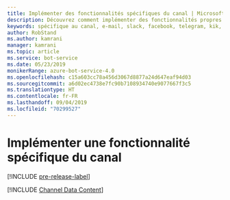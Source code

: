 ```yaml
---
title: Implémenter des fonctionnalités spécifiques du canal | Microsoft Docs
description: Découvrez comment implémenter des fonctionnalités propres au canal à l’aide du kit SDK Bot Framework pour .NET.
keywords: spécifique au canal, e-mail, slack, facebook, telegram, kik, canal personnalisé
author: RobStand
ms.author: kamrani
manager: kamrani
ms.topic: article
ms.service: bot-service
ms.date: 05/23/2019
monikerRange: azure-bot-service-4.0
ms.openlocfilehash: c15a603cc78a456d3067d8877a24d647eaf94d03
ms.sourcegitcommit: a6d02ec4738e7fc90b7108934740e9077667f3c5
ms.translationtype: HT
ms.contentlocale: fr-FR
ms.lasthandoff: 09/04/2019
ms.locfileid: "70299527"
---
```

# <a name="implement-channel-specific-functionality"></a>Implémenter une fonctionnalité spécifique du canal

[!INCLUDE [pre-release-label](../includes/pre-release-label.md)]

[!INCLUDE [Channel Data Content](../includes/snippet-channeldata.md)]
